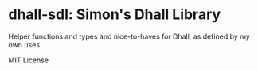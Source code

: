# dhall-sdl: Simon's Dhall Library

Helper functions and types and nice-to-haves for Dhall, as defined by my own 
uses.

MIT License
